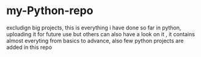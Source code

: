 # my-Python-repo
excludign big projects,
this is everything i have done so far in python, uploading it for future use but others can also have a look on it , it contains almost everyting from basics to advance, also few python projects are added in this repo

